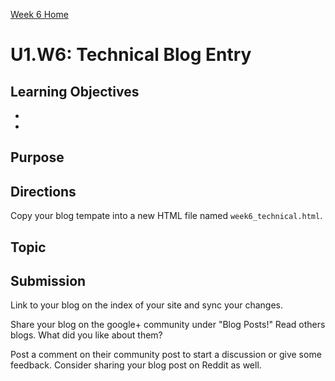 [Week 6 Home](./)

# U1.W6: Technical Blog Entry

## Learning Objectives
-
-

## Purpose


## Directions
Copy your blog tempate into a new HTML file named `week6_technical.html`. 

## Topic


## Submission
Link to your blog on the index of your site and sync your changes. 

Share your blog on the google+ community under "Blog Posts!" Read others blogs. What did you like about them? 

Post a comment on their community post to start a discussion or give some feedback.  Consider sharing your blog post on Reddit as well.

